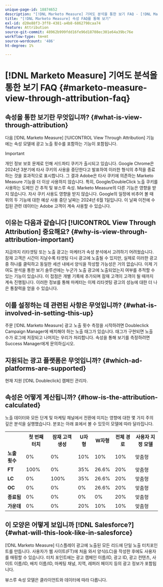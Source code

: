```yaml
---
unique-page-id: 18874652
description: "[!DNL Marketo Measure] 기여도 분석을 통한 보기 FAQ - [!DNL Marketo Measure]"
title: "[!DNL Marketo Measure] 속성 FAQ를 통해 보기"
exl-id: d20e88f3-3ff8-4381-a4b8-6862798caa74
feature: Attribution
source-git-commit: 48962b999fdd16fe96d18708ec301e64a39bc76e
workflow-type: tm+mt
source-wordcount: '486'
ht-degree: 1%

---
```


# [!DNL Marketo Measure] 기여도 분석을 통한 보기 FAQ {#marketo-measure-view-through-attribution-faq}

## 속성을 통한 보기란 무엇입니까? {#what-is-view-through-attribution}

다음 [!DNL Marketo Measure] [!UICONTROL View Through Attribution] 기능에는 속성 모델에 광고 노출 횟수를 포함하는 기능이 포함됩니다.

>[!IMPORTANT]
>
>개인 정보 보호 문제로 인해 서드파티 쿠키가 출시되고 있습니다. Google Chrome은 2024년 3분기에 타사 쿠키의 사용을 중단한다고 발표하여 이러한 형식의 추적을 종료하는 것을 효과적으로 표시합니다. 그 결과 Adobe은 타사 쿠키에 의존하는 Marketo Measure 기능을 더 이상 사용하지 않습니다. 특히, Google/DoubleClick 노출 쿠키를 사용하는 도메인 간 추적 및 뷰스루 속성. Marketo Measure의 다른 기능은 영향을 받지 않습니다. 자사 쿠키 사용도 영향을 받지 않습니다. Google의 일정에 비추어 볼 때 위의 두 기능에 대한 예상 사용 중단 날짜는 2024년 6월 1일입니다. 이 날짜 이전에 수집된 관련 데이터는 Adobe 고객이 계속 사용할 수 있습니다.

## 이유는 다음과 같습니다 [!UICONTROL View Through Attribution] 중요해요? {#why-is-view-through-attribution-important}

지금까지 리타겟팅 또는 노출 광고는 마케터가 속성 분석에서 고려하기 어려웠습니다. 잠재 고객은 시간이 지날수록 타겟팅 다시 광고에 노출될 수 있지만, 실제로 이러한 광고 중 하나를 클릭하고 동일한 세션 내에서 양식을 작성할 가능성은 거의 없습니다. 이제 기여도 분석을 통한 보기 솔루션에는 누군가 노출 광고에 노출되었는지 여부를 추적할 수 있는 기능이 있습니다. 이 접점은 개별 기록에 추가되며 잠재 고객이 고객이 될 때까지 계속 진행됩니다. 이러한 정보를 통해 마케터는 이제 리타겟팅 광고의 성능에 대한 더 나은 통찰력을 얻을 수 있습니다.

## 이를 설정하는 데 관련된 사항은 무엇입니까? {#what-is-involved-in-setting-this-up}

주문 [!DNL Marketo Measure] 광고 노출 횟수 측정을 시작하려면 Doubleclick Campaign Manager에 배치해야 하는 노출 태그가 있습니다. 태그가 구현되면 노출 수가 로그에 저장되고 나머지는 우리가 처리합니다. 속성을 통해 보기를 측정하려면 Success Manager에게 문의하십시오.

## 지원되는 광고 플랫폼은 무엇입니까? {#which-ad-platforms-are-supported}

현재 지원 [!DNL Doubleclick] 캠페인 관리자.

## 속성은 어떻게 계산됩니까? {#how-is-the-attribution-calculated}

노출 데이터와 모든 단계 및 마케팅 채널에서 전환에 미치는 영향에 대한 몇 가지 주의 깊은 분석을 실행했습니다. 분포는 아래 표에서 볼 수 있듯이 모델에 따라 달라집니다.

<table> 
 <colgroup> 
  <col> 
  <col> 
  <col> 
  <col> 
  <col> 
  <col> 
  <col> 
 </colgroup> 
 <tbody> 
  <tr> 
   <th><br></th> 
   <th>첫 번째 터치</th> 
   <th>잠재 고객 생성</th> 
   <th>U자형</th> 
   <th>W자형</th> 
   <th>전체 경로</th> 
   <th>사용자 지정 모델</th> 
  </tr> 
  <tr> 
   <td><strong>노출 횟수</strong></td> 
   <td>0%</td> 
   <td>0%</td> 
   <td>10%</td> 
   <td>10%</td> 
   <td>10%</td> 
   <td>맞춤형</td> 
  </tr> 
  <tr> 
   <td><strong>FT</strong></td> 
   <td>100%</td> 
   <td>0%</td> 
   <td>35%</td> 
   <td>26.6%</td> 
   <td>20%</td> 
   <td>맞춤형</td> 
  </tr> 
  <tr> 
   <td><strong>LC</strong></td> 
   <td>0%</td> 
   <td>100%</td> 
   <td>35%</td> 
   <td>26.6%</td> 
   <td>20%</td> 
   <td>맞춤형</td> 
  </tr> 
  <tr> 
   <td><strong>OC</strong></td> 
   <td>0%</td> 
   <td>0%</td> 
   <td>0%</td> 
   <td>26.6%</td> 
   <td>20%</td> 
   <td>맞춤형</td> 
  </tr> 
  <tr> 
   <td><strong>종료됨</strong></td> 
   <td>0%</td> 
   <td>0%</td> 
   <td>0%</td> 
   <td>0%</td> 
   <td>20%</td> 
   <td>맞춤형</td> 
  </tr> 
  <tr> 
   <td><strong>가운데</strong></td> 
   <td>0%</td> 
   <td>0%</td> 
   <td>20%</td> 
   <td>10%</td> 
   <td>10%</td> 
   <td>맞춤형</td> 
  </tr> 
 </tbody> 
</table>

## 이 모양은 어떻게 보입니까 [!DNL Salesforce?] {#what-will-this-look-like-in-salesforce}

[!DNL Marketo Measure] 디스플레이 광고에 노출된 모든 리드에 단일 노출 터치포인트를 만듭니다. 사용자가 웹 사이트(FT)에 처음 와서 양식(LC)을 작성한 후에도 사용자를 매핑할 수 있습니다. 터치 포인트에는 광고 캠페인 이름/ID, 광고 ID, 광고 컨텐츠, 사이트 이름/ID, 배치 이름/ID, 마케팅 채널, 지역, 레퍼러 페이지 등의 광고 정보가 포함됩니다.

뷰스루 속성 모델은 클라이언트와 데이터에 따라 다릅니다.
